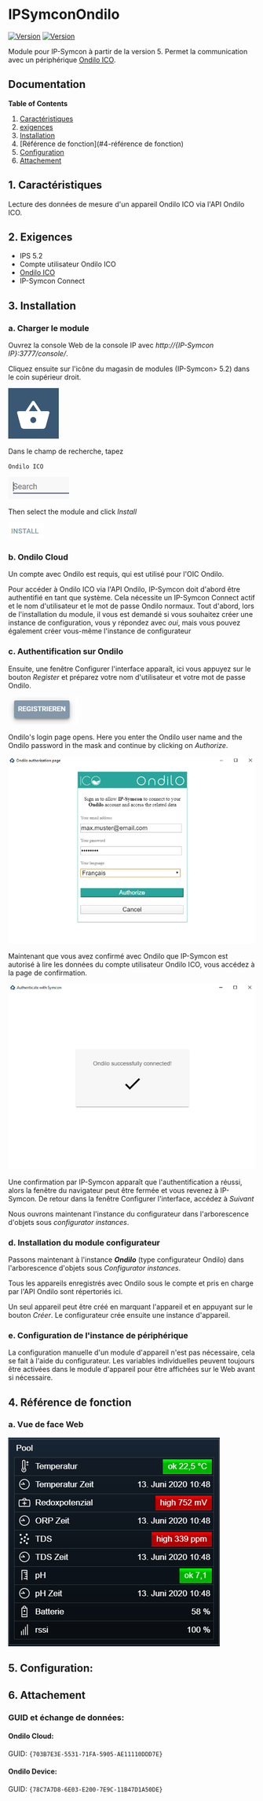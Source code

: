 # IPSymconOndilo
[![Version](https://img.shields.io/badge/Symcon-PHPModul-red.svg)](https://www.symcon.de/service/dokumentation/entwicklerbereich/sdk-tools/sdk-php/)
[![Version](https://img.shields.io/badge/Symcon%20Version-5.0%20%3E-green.svg)](https://www.symcon.de/forum/threads/37412-IP-Symcon-5-0-%28Testing%29)

Module pour IP-Symcon à partir de la version 5. Permet la communication avec un périphérique [Ondilo ICO](https://ondilo.com).

## Documentation

**Table of Contents**

1. [Caractéristiques](#1-caractéristiques)
2. [exigences](#2-exigences)
3. [Installation](#3-installation)
4. [Référence de fonction](#4-référence de fonction)
5. [Configuration](#5-configuration)
6. [Attachement](#6-attachement)

## 1. Caractéristiques

Lecture des données de mesure d'un appareil Ondilo ICO via l'API Ondilo ICO.
	  
## 2. Exigences

 - IPS 5.2
 - Compte utilisateur Ondilo ICO
 - [Ondilo ICO](https://ondilo.com)
 - IP-Symcon Connect

## 3. Installation

### a. Charger le module

Ouvrez la console Web de la console IP avec _http://{IP-Symcon IP}:3777/console/_.

Cliquez ensuite sur l'icône du magasin de modules (IP-Symcon> 5.2) dans le coin supérieur droit.

![Store](img/store_icon.png?raw=true "open store")

Dans le champ de recherche, tapez

```
Ondilo ICO
```  


![Store](img/module_store_search_en.png?raw=true "module search")

Then select the module and click _Install_

![Store](img/install_en.png?raw=true "install")

### b. Ondilo Cloud
Un compte avec Ondilo est requis, qui est utilisé pour l'OIC Ondilo.

Pour accéder à Ondilo ICO via l'API Ondilo, IP-Symcon doit d'abord être authentifié en tant que système.
Cela nécessite un IP-Symcon Connect actif et le nom d'utilisateur et le mot de passe Ondilo normaux.
Tout d'abord, lors de l'installation du module, il vous est demandé si vous souhaitez créer une instance de configuration, vous y répondez avec _oui_, mais vous pouvez également créer vous-même l'instance de configurateur

### c. Authentification sur Ondilo
Ensuite, une fenêtre Configurer l'interface apparaît, ici vous appuyez sur le bouton _Register_ et préparez votre nom d'utilisateur et votre mot de passe Ondilo.

![Interface](img/register.png?raw=true "interface")

Ondilo's login page opens. Here you enter the Ondilo user name and the Ondilo password in the mask and continue by clicking on _Authorize_.

![Anmeldung](img/oauth_1_fr.png?raw=true "Anmeldung")

Maintenant que vous avez confirmé avec Ondilo que IP-Symcon est autorisé à lire les données du compte utilisateur Ondilo ICO, vous accédez à la page de confirmation.

![Success](img/oauth_2.png?raw=true "Success")

Une confirmation par IP-Symcon apparaît que l'authentification a réussi,
alors la fenêtre du navigateur peut être fermée et vous revenez à IP-Symcon.
De retour dans la fenêtre Configurer l'interface, accédez à _Suivant_

Nous ouvrons maintenant l'instance du configurateur dans l'arborescence d'objets sous _configurator instances_.

### d. Installation du module configurateur

Passons maintenant à l'instance _**Ondilo**_ (type configurateur Ondilo) dans l'arborescence d'objets sous _Configurator instances_.

Tous les appareils enregistrés avec Ondilo sous le compte et pris en charge par l'API Ondilo sont répertoriés ici.

Un seul appareil peut être créé en marquant l'appareil et en appuyant sur le bouton _Créer_. Le configurateur crée ensuite une instance d'appareil.

### e. Configuration de l'instance de périphérique
La configuration manuelle d'un module d'appareil n'est pas nécessaire, cela se fait à l'aide du configurateur. Les variables individuelles peuvent toujours être activées dans le module d'appareil pour être affichées sur le Web avant si nécessaire.

## 4. Référence de fonction

### a. Vue de face Web

![Webfront](img/webfront_ico.png?raw=true "Webfront")  

## 5. Configuration:




## 6. Attachement

###  GUID et échange de données:

#### Ondilo Cloud:

GUID: `{703B7E3E-5531-71FA-5905-AE11110DDD7E}` 


#### Ondilo Device:

GUID: `{78C7A7D8-6E03-E200-7E9C-11B47D1A50DE}` 
